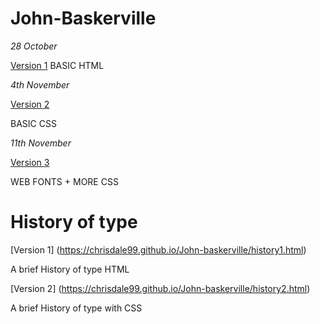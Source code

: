 # John-Baskerville

*28 October*

<a href="https://chrisdale99.github.io/John-baskerville/baskerville.html">Version 1</a> BASIC HTML



*4th November*

<a href="https://chrisdale99.github.io/John-baskerville/baskerville2.html">Version 2</a>

BASIC CSS

*11th November*

<a href="https://chrisdale99.github.io/John-baskerville/baskerville3.html">Version 3</a>

WEB FONTS + MORE CSS

# History of type

[Version 1] (https://chrisdale99.github.io/John-baskerville/history1.html)

A brief History of type HTML

[Version 2] (https://chrisdale99.github.io/John-baskerville/history2.html)

A brief History of type with CSS


